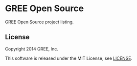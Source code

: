 GREE Open Source
======

GREE Open Source project listing.

License
------------

Copyright 2014 GREE, Inc.

This software is released under the MIT License, see [LICENSE](/LICENSE).
